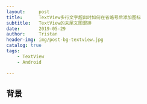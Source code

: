 ```yaml
---
layout:     post
title:      TextView多行文字超出时如何在省略号后添加图标
subtitle:   TextView的末尾文图混排
date:       2019-05-29
author:     Tristan
header-img: img/post-bg-textview.jpg
catalog: true
tags:
    - TextView
    - Android
    
---
```


## 背景
